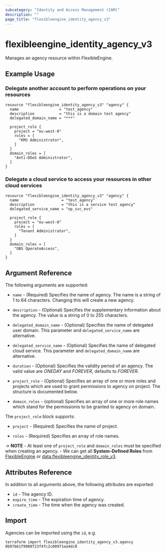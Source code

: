 ```yaml
---
subcategory: "Identity and Access Management (IAM)"
description: ""
page_title: "flexibleengine_identity_agency_v3"
---
```


# flexibleengine_identity_agency_v3

Manages an agency resource within FlexibleEngine.

## Example Usage

### Delegate another account to perform operations on your resources

```hcl
resource "flexibleengine_identity_agency_v3" "agency" {
  name                  = "test_agency"
  description           = "this is a domain test agency"
  delegated_domain_name = "***"

  project_role {
    project = "eu-west-0"
    roles = [
      "KMS Administrator",
    ]
  }
  domain_roles = [
    "Anti-DDoS Administrator",
  ]
}
```

### Delegate a cloud service to access your resources in other cloud services

```hcl
resource "flexibleengine_identity_agency_v3" "agency" {
  name                   = "test_agency"
  description            = "this is a service test agency"
  delegated_service_name = "op_svc_evs"

  project_role {
    project = "eu-west-0"
    roles = [
      "Tenant Administrator",
    ]
  }
  domain_roles = [
    "OBS OperateAccess",
  ]
}
```

## Argument Reference

The following arguments are supported:

* `name` - (Required) Specifies the name of agency. The name is a string of 1 to 64 characters.
    Changing this will create a new agency.

* `description` - (Optional) Specifies the supplementary information about the agency.
    The value is a string of 0 to 255 characters.

* `delegated_domain_name` - (Optional) Specifies the name of delegated user domain.
    This parameter and `delegated_service_name` are alternative.

* `delegated_service_name` - (Optional) Specifies the name of delegated cloud service.
    This parameter and `delegated_domain_name` are alternative.

* `duration` - (Optional) Specifies the validity period of an agency.
    The valid value are *ONEDAY* and *FOREVER*, defaults to *FOREVER*.

* `project_role` - (Optional) Specifies an array of one or more roles and projects which are used to grant
    permissions to agency on project. The structure is documented below.

* `domain_roles` - (optional) Specifies an array of one or more role names which stand for the permissionis to
    be granted to agency on domain.

The `project_role` block supports:

* `project` - (Required) Specifies the name of project.

* `roles` - (Required) Specifies an array of role names.

-> **NOTE**
    - At least one of `project_role` and `domain_roles` must be specified when creating an agency.
    - We can get all **System-Defined Roles** from
[FlexibleEngine](https://docs.prod-cloud-ocb.orange-business.com/permissions/index.html) or
[data.flexibleengine_identity_role_v3](https://registry.terraform.io/providers/FlexibleEngineCloud/flexibleengine/latest/docs/data-sources/identity_role_v3).

## Attributes Reference

In addition to all arguments above, the following attributes are exported:

* `id` - The agency ID.
* `expire_time` - The expiration time of agency.
* `create_time` - The time when the agency was created.

## Import

Agencies can be imported using the `id`, e.g.

```shell
terraform import flexibleengine_identity_agency_v3.agency 0b97661f9900f23f4fc2c00971ea4dc0
```
